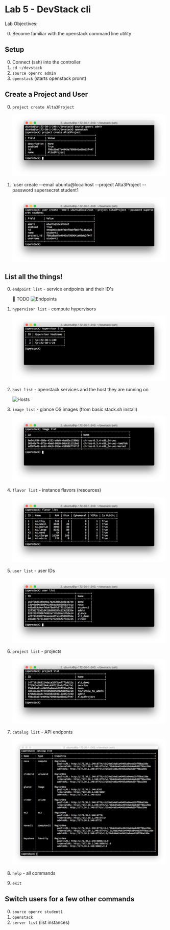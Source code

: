 # Lab 5 - DevStack cli 

  Lab Objectives:

  0. Become familiar with the openstack command line utility

## Setup

  0. Connect (ssh) into the controller
  0. `cd ~/devstack`
  0. `source openrc admin`
  0. `openstack` (starts openstack promt)

## Create a Project and User

  0. `project create Alta3Project`

     ![Create Project](img/os-project.png)

  0. `user create --email ubuntu@localhost --project Alta3Project --password supersecret student1

     ![Create User](img/os-user.png)

## List all the things!

  0. `endpoint list` - service endpoints and their ID's
  
     :red_circle: TODO ![Endpoints](img/os-endpoint.png) 

  0. `hypervisor list` - compute hypervisors

     ![Hypervisors](img/os-hyperv.png) 

  0. `host list` - openstack services and the host they are running on

     ![Hosts](img/os-hosts.png) 

  0. `image list` - glance OS images (from basic stack.sh install)

     ![Images](img/os-image.png) 

  0. `flavor list` - instance flavors (resources)

     ![Flavor Flave](img/os-flavor.png) 

  0. `user list` - user IDs

     ![User IDs](img/os-user2.png) 

  0. `project list` - projects 

     ![Projects](img/os-projects.png) 

  0. `catalog list` - API endponts

     ![Catalog](img/os-catalog.png) 

  0. `help` - all commands
  0. `exit`


## Switch users for a few other commands

  0. `source openrc student1`
  0. `openstack`
  0. `server list` (list instances)


